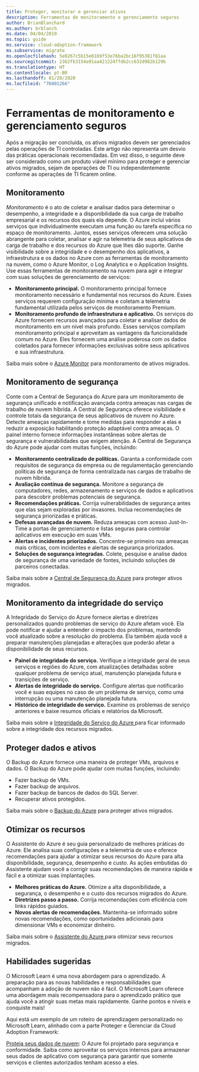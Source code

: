 ```yaml
---
title: Proteger, monitorar e gerenciar ativos
description: Ferramentas de monitoramento e gerenciamento seguros
author: BrianBlanchard
ms.author: brblanch
ms.date: 04/04/2019
ms.topic: guide
ms.service: cloud-adoption-framework
ms.subservice: migrate
ms.openlocfilehash: 5e0267c5b15e01b9f53e76ba2bc16f95381f81aa
ms.sourcegitcommit: 2362fb3154a91aa421224ffdb2cc632d982b129b
ms.translationtype: HT
ms.contentlocale: pt-BR
ms.lasthandoff: 01/28/2020
ms.locfileid: "76801266"
---
```

# <a name="secure-monitoring-and-management-tools"></a>Ferramentas de monitoramento e gerenciamento seguros

Após a migração ser concluída, os ativos migrados devem ser gerenciados pelas operações de TI controladas. Este artigo não representa um desvio das práticas operacionais recomendadas. Em vez disso, o seguinte deve ser considerado como um produto viável mínimo para proteger e gerenciar ativos migrados, sejam de operações de TI ou independentemente conforme as operações de TI ficarem online.

## <a name="monitoring"></a>Monitoramento

*Monitoramento* é o ato de coletar e analisar dados para determinar o desempenho, a integridade e a disponibilidade da sua carga de trabalho empresarial e os recursos dos quais ela depende. O Azure inclui vários serviços que individualmente executam uma função ou tarefa específica no espaço de monitoramento. Juntos, esses serviços oferecem uma solução abrangente para coletar, analisar e agir na telemetria de seus aplicativos de carga de trabalho e dos recursos do Azure que lhes dão suporte. Ganhe visibilidade sobre a integridade e o desempenho dos aplicativos, a infraestrutura e os dados no Azure com as ferramentas de monitoramento na nuvem, como o Azure Monitor, o Log Analytics e o Application Insights. Use essas ferramentas de monitoramento na nuvem para agir e integrar com suas soluções de gerenciamento de serviços:

- **Monitoramento principal.** O monitoramento principal fornece monitoramento necessário e fundamental nos recursos do Azure. Esses serviços requerem configuração mínima e coletam a telemetria fundamental utilizada pelos serviços de monitoramento Premium.
- **Monitoramento profundo de infraestrutura e aplicativo.** Os serviços do Azure fornecem recursos avançados para coletar e analisar dados de monitoramento em um nível mais profundo. Esses serviços compilam monitoramento principal e aproveitam as vantagens da funcionalidade comum no Azure. Eles fornecem uma análise poderosa com os dados coletados para fornecer informações exclusivas sobre seus aplicativos e sua infraestrutura.

Saiba mais sobre o [Azure Monitor](https://docs.microsoft.com/azure/azure-monitor/overview) para monitoramento de ativos migrados.

## <a name="security-monitoring"></a>Monitoramento de segurança

Conte com a Central de Segurança do Azure para um monitoramento de segurança unificado e notificação avançada contra ameaças nas cargas de trabalho de nuvem híbrida. A Central de Segurança oferece visibilidade e controle totais da segurança de seus aplicativos de nuvem no Azure. Detecte ameaças rapidamente e tome medidas para responder a elas e reduzir a exposição habilitando proteção adaptável contra ameaças. O painel interno fornece informações instantâneas sobre alertas de segurança e vulnerabilidades que exigem atenção. A Central de Segurança do Azure pode ajudar com muitas funções, incluindo:

- **Monitoramento centralizado de políticas.** Garanta a conformidade com requisitos de segurança da empresa ou de regulamentação gerenciando políticas de segurança de forma centralizada nas cargas de trabalho de nuvem híbrida.
- **Avaliação contínua de segurança.** Monitore a segurança de computadores, redes, armazenamento e serviços de dados e aplicativos para descobrir problemas potenciais de segurança.
- **Recomendações práticas.** Corrija vulnerabilidades de segurança antes que elas sejam exploradas por invasores. Inclua recomendações de segurança priorizadas e práticas.
- **Defesas avançadas de nuvem.** Reduza ameaças com acesso Just-In-Time a portas de gerenciamento e listas seguras para controlar aplicativos em execução em suas VMs.
- **Alertas e incidentes priorizados.** Concentre-se primeiro nas ameaças mais críticas, com incidentes e alertas de segurança priorizados.
- **Soluções de segurança integradas.** Colete, pesquise e analise dados de segurança de uma variedade de fontes, incluindo soluções de parceiros conectadas.

Saiba mais sobre a [Central de Segurança do Azure](https://docs.microsoft.com/azure/security-center) para proteger ativos migrados.

## <a name="service-health-monitoring"></a>Monitoramento da integridade do serviço

A Integridade do Serviço do Azure fornece alertas e diretrizes personalizados quando problemas de serviço do Azure afetam você. Ela pode notificar e ajudar a entender o impacto dos problemas, mantendo você atualizado sobre a resolução do problema. Ela também ajuda você a preparar manutenções planejadas e alterações que poderão afetar a disponibilidade de seus recursos.

- **Painel de integridade do serviço.** Verifique a integridade geral de seus serviços e regiões do Azure, com atualizações detalhadas sobre qualquer problema de serviço atual, manutenção planejada futura e transições de serviço.
- **Alertas de integridade do serviço.** Configure alertas que notificarão você e suas equipes no caso de um problema de serviço, como uma interrupção ou uma manutenção planejada futura.
- **Histórico de integridade do serviço.** Examine os problemas de serviço anteriores e baixe resumos oficiais e relatórios da Microsoft.

Saiba mais sobre a [Integridade do Serviço do Azure ](https://docs.microsoft.com/azure/service-health) para ficar informado sobre a integridade dos recursos migrados.

## <a name="protect-assets-and-data"></a>Proteger dados e ativos

O Backup do Azure fornece uma maneira de proteger VMs, arquivos e dados. O Backup do Azure pode ajudar com muitas funções, incluindo:

- Fazer backup de VMs.
- Fazer backup de arquivos.
- Fazer backup de bancos de dados do SQL Server.
- Recuperar ativos protegidos.

Saiba mais sobre o [Backup do Azure](https://docs.microsoft.com/azure/backup) para proteger ativos migrados.

## <a name="optimize-resources"></a>Otimizar os recursos

O Assistente do Azure é seu guia personalizado de melhores práticas do Azure. Ele analisa suas configurações e a telemetria de uso e oferece recomendações para ajudar a otimizar seus recursos do Azure para alta disponibilidade, segurança, desempenho e custo. As ações embutidas do Assistente ajudam você a corrigir suas recomendações de maneira rápida e fácil e a otimizar suas implantações.

- **Melhores práticas do Azure.** Otimize a alta disponibilidade, a segurança, o desempenho e o custo dos recursos migrados do Azure.
- **Diretrizes passo a passo.** Corrija recomendações com eficiência com links rápidos guiados.
- **Novos alertas de recomendações.** Mantenha-se informado sobre novas recomendações, como oportunidades adicionais para dimensionar VMs e economizar dinheiro.

Saiba mais sobre o [Assistente do Azure ](https://docs.microsoft.com/azure/advisor/advisor-overview) para otimizar seus recursos migrados.

## <a name="suggested-skills"></a>Habilidades sugeridas

O Microsoft Learn é uma nova abordagem para o aprendizado. A preparação para as novas habilidades e responsabilidades que acompanham a adoção de nuvem não é fácil. O Microsoft Learn oferece uma abordagem mais recompensadora para o aprendizado prático que ajuda você a atingir suas metas mais rapidamente. Ganhe pontos e níveis e conquiste mais!

Aqui está um exemplo de um roteiro de aprendizagem personalizado no Microsoft Learn, alinhado com a parte Proteger e Gerenciar da Cloud Adoption Framework: 

[Proteja seus dados de nuvem](https://docs.microsoft.com/learn/paths/secure-your-cloud-data/): O Azure foi projetado para segurança e conformidade. Saiba como aproveitar os serviços internos para armazenar seus dados de aplicativo com segurança para garantir que somente serviços e clientes autorizados tenham acesso a eles.
